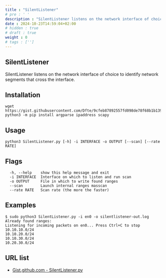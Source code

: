 ```yaml
---
title : "SilentListener"
# pre : ' '
description : "SilentListener listens on the network interface of choice to identify network segments that cross the interface."
date : 2024-10-23T14:59:04+02:00
# hidden : true
# draft : true
weight : 0
# tags : ['']
---
```


## SilentListener

SilentListener listens on the network interface of choice to identify network segments that cross the interface.

## Installation

```plain
wget https://gist.githubusercontent.com/Dfte/9cfeb87892557fd098de78f68b1b1390/raw/a9a3d9cb5867ad95e565116c83817e10c75574a6/SilentListener.py
python3 -m pip install argparse ipaddress scapy
```

## Usage

```plain
python3 SilentListener.py [-h] -i INTERFACE -o OUTPUT [--scan] [--rate RATE]
```

## Flags

```plain
  -h, --help    show this help message and exit
  -i INTERFACE  Interface on which to listen and run scan
  -o OUTPUT     File in which to write found ranges
  --scan        Launch internal ranges masscan
  --rate RATE   Scan rate (the more the faster)
```

## Examples

```plain
$ sudo python3 SilentListener.py -i en0 -o silentlistener-out.log
Already found ranges:
Listening for incoming packets on en0... Press Ctrl+C to stop
10.10.10.0/24
10.10.20.0/24
10.10.30.0/24
10.20.30.0/24
```

## URL list

- [Gist.github.com - SilentListener.py](https://gist.github.com/Dfte/9cfeb87892557fd098de78f68b1b1390)
